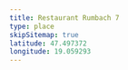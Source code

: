 ```yaml
---
title: Restaurant Rumbach 7
type: place
skipSitemap: true
latitude: 47.497372
longitude: 19.059293
---
```

